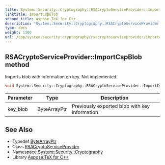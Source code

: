 ```yaml
---
title: System::Security::Cryptography::RSACryptoServiceProvider::ImportCspBlob method
linktitle: ImportCspBlob
second_title: Aspose.TeX for C++
description: 'System::Security::Cryptography::RSACryptoServiceProvider::ImportCspBlob method. Imports blob with information on key. Not implemented in C++.'
type: docs
weight: 1300
url: /cpp/system.security.cryptography/rsacryptoserviceprovider/importcspblob/
---
```

## RSACryptoServiceProvider::ImportCspBlob method


Imports blob with information on key. Not implemented.

```cpp
void System::Security::Cryptography::RSACryptoServiceProvider::ImportCspBlob(ByteArrayPtr key_blob) override
```


| Parameter | Type | Description |
| --- | --- | --- |
| key_blob | ByteArrayPtr | Previously exported blob with key information. |

## See Also

* Typedef [ByteArrayPtr](../../../system/bytearrayptr/)
* Class [RSACryptoServiceProvider](../)
* Namespace [System::Security::Cryptography](../../)
* Library [Aspose.TeX for C++](../../../)
